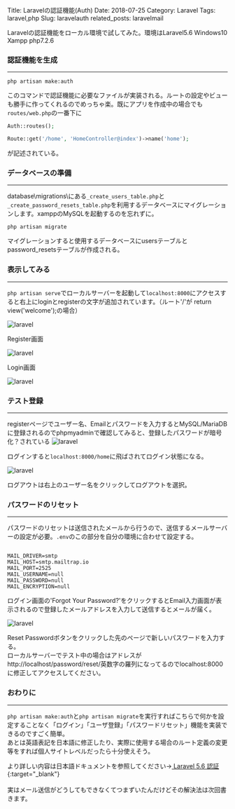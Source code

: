 Title: Laravelの認証機能(Auth)
Date: 2018-07-25
Category: Laravel
Tags: laravel,php
Slug: laravelauth
related_posts: laravelmail

Laravelの認証機能をローカル環境で試してみた。環境はLaravel5.6 Windows10 Xampp php7.2.6

### 認証機能を生成
---
```
php artisan make:auth
```

このコマンドで認証機能に必要なファイルが実装される。ルートの設定やビューも勝手に作ってくれるのでめっちゃ楽。既にアプリを作成中の場合でも`routes/web.php`の一番下に

```php
Auth::routes();

Route::get('/home', 'HomeController@index')->name('home');
```
が記述されている。

### データベースの準備
---
database\migrations\にある`_create_users_table.php`と`_create_password_resets_table.php`を利用するデータベースにマイグレーションします。xamppのMySQLを起動するのを忘れずに。

```
php artisan migrate
```

マイグレーションすると使用するデータベースにusersテーブルとpassword_resetsテーブルが作成される。

### 表示してみる
---
`php artisan serve`でローカルサーバーを起動して`localhost:8000`にアクセスすると右上にloginとregisterの文字が追加されています。（ルート'/'が return view('welcome');の場合）

![laravel](../../../images/laraveltop2.png)  

Register画面

![laravel](../../../images/laravelreg.png)  

Login画面

![laravel](../../../images/laravellogin.png) 

### テスト登録
---
registerページでユーザー名、Emailとパスワードを入力するとMySQL/MariaDBに登録されるのでphpmyadminで確認してみると、登録したパスワードが暗号化？されている
![laravel](../../../images/password.png) 

ログインすると`localhost:8000/home`に飛ばされてログイン状態になる。

![laravel](../../../images/logincyu.png) 

ログアウトは右上のユーザー名をクリックしてログアウトを選択。

### パスワードのリセット
---
パスワードのリセットは送信されたメールから行うので、送信するメールサーバーの設定が必要。`.env`のこの部分を自分の環境に合わせて設定する。

```env

MAIL_DRIVER=smtp
MAIL_HOST=smtp.mailtrap.io
MAIL_PORT=2525
MAIL_USERNAME=null
MAIL_PASSWORD=null
MAIL_ENCRYPTION=null

```

ログイン画面の'Forgot Your Password?'をクリックするとEmail入力画面が表示されるので登録したメールアドレスを入力して送信するとメールが届く。  

![laravel](../../../images/reset.png) 

Reset Passwordボタンをクリックした先のページで新しいパスワードを入力する。  
ローカルサーバーでテスト中の場合はアドレスがhttp://localhost/password/reset/英数字の羅列になってるのでlocalhost:8000に修正してアクセスしてください。

### おわりに
---
`php artisan make:auth`と`php artisan migrate`を実行すればこちらで何かを設定することなく「ログイン」「ユーザ登録」「パスワードリセット」機能を実装できるのですごく簡単。  
あとは英語表記を日本語に修正したり、実際に使用する場合のルート定義の変更等をすれば個人サイトレベルだったら十分使えそう。  

より詳しい内容は日本語ドキュメントを参照してください→[
Laravel 5.6 認証](https://readouble.com/laravel/5.6/ja/authentication.html){:target="_blank"}<br><br>
実はメール送信がどうしてもできなくてつまずいたんだけどその解決法は次回書きます。

